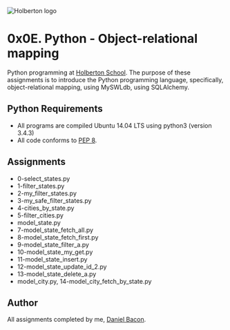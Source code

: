<img src="https://www.holbertonschool.com/assets/holberton-logo-1cc451260ca3cd297def53f2250a9794810667c7ca7b5fa5879a569a457bf16f.png" alt="Holberton logo">

0x0E. Python - Object-relational mapping
========================================
Python programming at [Holberton School](https://www.holbertonschool.com). The purpose of these assignments is to introduce the Python programming language, specifically, object-relational mapping, using MySWLdb, using SQLAlchemy.

Python Requirements
-------------------
* All programs are compiled Ubuntu 14.04 LTS using python3 (version 3.4.3)
* All code conforms to [PEP 8](https://www.python.org/dev/peps/pep-0008/).

Assignments
-----------
* 0-select_states.py
* 1-filter_states.py
* 2-my_filter_states.py
* 3-my_safe_filter_states.py
* 4-cities_by_state.py
* 5-filter_cities.py
* model_state.py
* 7-model_state_fetch_all.py
* 8-model_state_fetch_first.py
* 9-model_state_filter_a.py
* 10-model_state_my_get.py
* 11-model_state_insert.py
* 12-model_state_update_id_2.py
* 13-model_state_delete_a.py
* model_city.py, 14-model_city_fetch_by_state.py

Author
------
All assignments completed by me, [Daniel Bacon](https://github.com/dfbacon).
